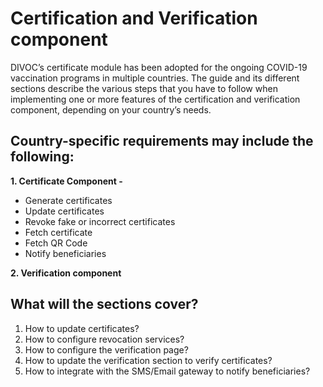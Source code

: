 # Certification and Verification component

DIVOC’s certificate module has been adopted for the ongoing COVID-19 vaccination programs in multiple countries. The guide and its different sections describe the various steps that you have to follow when implementing one or more features of the certification and verification component, depending on your country’s needs.

## Country-specific requirements may include the following:

**1. Certificate Component -**

* Generate certificates&#x20;
* Update certificates&#x20;
* Revoke fake or incorrect certificates&#x20;
* Fetch certificate&#x20;
* Fetch QR Code&#x20;
* Notify beneficiaries

**2. Verification component**

## What will the sections cover?

1. How to update certificates?&#x20;
2. How to configure revocation services?&#x20;
3. How to configure the verification page?&#x20;
4. How to update the verification section to verify certificates?
5. How to integrate with the SMS/Email gateway to notify beneficiaries?

